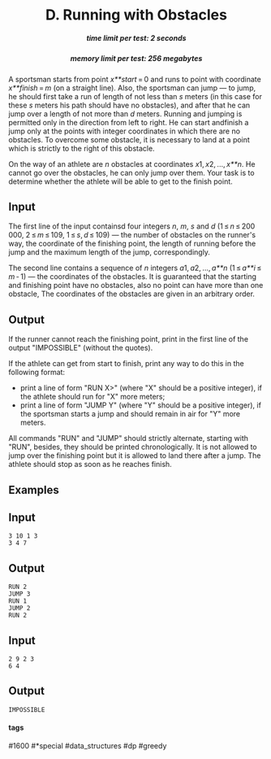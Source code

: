 <h1 style='text-align: center;'> D. Running with Obstacles</h1>

<h5 style='text-align: center;'>time limit per test: 2 seconds</h5>
<h5 style='text-align: center;'>memory limit per test: 256 megabytes</h5>

A sportsman starts from point *x**start* = 0 and runs to point with coordinate *x**finish* = *m* (on a straight line). Also, the sportsman can jump — to jump, he should first take a run of length of not less than *s* meters (in this case for these *s* meters his path should have no obstacles), and after that he can jump over a length of not more than *d* meters. Running and jumping is permitted only in the direction from left to right. He can start andfinish a jump only at the points with integer coordinates in which there are no obstacles. To overcome some obstacle, it is necessary to land at a point which is strictly to the right of this obstacle.

On the way of an athlete are *n* obstacles at coordinates *x*1, *x*2, ..., *x**n*. He cannot go over the obstacles, he can only jump over them. Your task is to determine whether the athlete will be able to get to the finish point.

## Input

The first line of the input containsd four integers *n*, *m*, *s* and *d* (1 ≤ *n* ≤ 200 000, 2 ≤ *m* ≤ 109, 1 ≤ *s*, *d* ≤ 109) — the number of obstacles on the runner's way, the coordinate of the finishing point, the length of running before the jump and the maximum length of the jump, correspondingly.

The second line contains a sequence of *n* integers *a*1, *a*2, ..., *a**n* (1 ≤ *a**i* ≤ *m* - 1) — the coordinates of the obstacles. It is guaranteed that the starting and finishing point have no obstacles, also no point can have more than one obstacle, The coordinates of the obstacles are given in an arbitrary order.

## Output

If the runner cannot reach the finishing point, print in the first line of the output "IMPOSSIBLE" (without the quotes).

If the athlete can get from start to finish, print any way to do this in the following format:

* print a line of form "RUN X>" (where "X" should be a positive integer), if the athlete should run for "X" more meters;
* print a line of form "JUMP Y" (where "Y" should be a positive integer), if the sportsman starts a jump and should remain in air for "Y" more meters.

All commands "RUN" and "JUMP" should strictly alternate, starting with "RUN", besides, they should be printed chronologically. It is not allowed to jump over the finishing point but it is allowed to land there after a jump. The athlete should stop as soon as he reaches finish.

## Examples

## Input


```
3 10 1 3  
3 4 7  

```
## Output


```
RUN 2  
JUMP 3  
RUN 1  
JUMP 2  
RUN 2  

```
## Input


```
2 9 2 3  
6 4  

```
## Output


```
IMPOSSIBLE  

```


#### tags 

#1600 #*special #data_structures #dp #greedy 